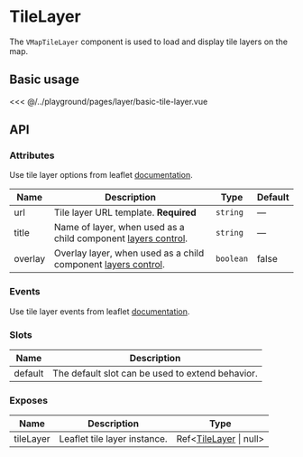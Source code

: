 # TileLayer

The `VMapTileLayer` component is used to load and display tile layers on the map.

## Basic usage

<ClientOnly>
  <Demo url="/layer/basic-tile-layer" >
  
<<< @/../playground/pages/layer/basic-tile-layer.vue
  
  </Demo>
</ClientOnly>

## API

### Attributes

Use tile layer options from leaflet [documentation](https://leafletjs.com/reference.html#tilelayer).

| Name    | Description                                                                                         | Type      | Default |
| ------- | --------------------------------------------------------------------------------------------------- | --------- | ------- |
| url     | Tile layer URL template. **Required**                                                               | `string`  | —       |
| title   | Name of layer, when used as a child component [layers control](/components/control/layers-control). | `string`  | —       |
| overlay | Overlay layer, when used as a child component [layers control](/components/control/layers-control). | `boolean` | false   |

### Events

Use tile layer events from leaflet [documentation](https://leafletjs.com/reference.html#tilelayer-event).

### Slots

| Name    | Description                                      |
| ------- | ------------------------------------------------ |
| default | The default slot can be used to extend behavior. |

### Exposes

| Name      | Description                  | Type                                                       |
| --------- | ---------------------------- | ---------------------------------------------------------- |
| tileLayer | Leaflet tile layer instance. | Ref<[TileLayer](/components/types.html#tilelayer) \| null> |
